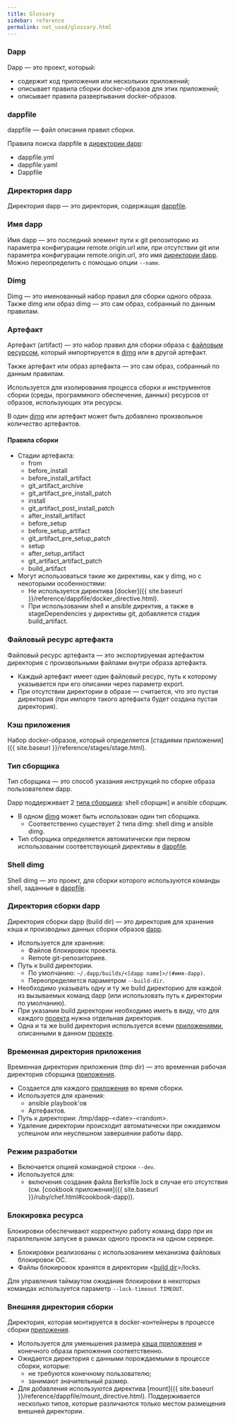 ```yaml
---
title: Glossary
sidebar: reference
permalink: not_used/glossary.html
---
```


### Dapp
Dapp — это проект, который:

* содержит код приложения или нескольких приложений;
* описывает правила сборки docker-образов для этих приложений;
* описывает правила развертывания docker-образов.

### dappfile
dappfile — файл описания правил сборки.

Правила поиска dappfile в [директории dapp](#директория-dapp):
- dappfile.yml
- dappfile.yaml
- Dappfile

### Директория dapp
Директория dapp — это директория, содержащая [dappfile](#dappfile).

### Имя dapp
Имя dapp — это последний элемент пути к git репозиторию из параметра конфигурации remote.origin.url или, при отсутствии git или параметра конфигурации remote.origin.url, это имя [директории dapp](#директория-dapp). Можно переопределить с помощью опции `--name`.

### Dimg
Dimg — это именованный набор правил для сборки одного образа. Также dimg или образ dimg — это сам образ, собранный по данным правилам.

### Артефакт
Артефакт (artifact) — это набор правил для сборки образа с [файловым ресурсом](#файловый-ресурс-артефакта), который импортируется в [dimg](#dimg) или в другой артефакт.

Также артефакт или образ артефакта — это сам образ, собранный по данным правилам.

Используется для изолирования процесса сборки и инструментов сборки (среды, программного обеспечение, данных) ресурсов от образов, использующих эти ресурсы.

В один [dimg](#dimg) или артефакт может быть добавлено произвольное количество артефактов.

#### Правила сборки

* Стадии артефакта:
  * from
  * before_install
  * before_install_artifact
  * git_artifact_archive
  * git_artifact_pre_install_patch
  * install
  * git_artifact_post_install_patch
  * after_install_artifact
  * before_setup
  * before_setup_artifact
  * git_artifact_pre_setup_patch
  * setup
  * after_setup_artifact
  * git_artifact_artifact_patch
  * build_artifact
* Могут использоваться такие же директивы, как у dimg, но с некоторыми особенностями:
  * Не используется директива [docker]({{ site.baseurl }}/reference/dappfile/docker_directive.html).
  * При использовании shell и ansible директив, а также в stageDependencies у директивы git, добавляется стадия build_artifact.


### Файловый ресурс артефакта

Файловый ресурс артефакта — это экспортируемая артефактом директория с произвольными файлами внутри образа артефакта.

* Каждый артефакт имеет один файловый ресурс, путь к которому указывается при его описании через параметр export.
* При отсутствии директории в образе — считается, что это пустая директория (при импорте такого артефакта будет создана пустая директория).

### Кэш приложения

Набор docker-образов, который определяется [стадиями приложения]({{ site.baseurl }}/reference/stages/stage.html).

### Тип сборщика

Тип сборщика — это способ указания инструкций по сборке образа пользователем dapp.

Dapp поддерживает 2 [типа сборщика](#тип-сборщика): shell сборщик] и ansible сборщик.

* В одном [dimg](#dimg) может быть использован один тип сборщика.
  * Соответственно существует 2 типа dimg: shell dimg и ansible dimg.
* Тип сборщика определяется автоматически при первом использовании соответствующей директивы в [dappfile](#dappfile).

### Shell dimg

Shell dimg — это проект, для сборки которого используются команды shell, заданные в [dappfile](#dappfile).

### Директория сборки dapp

Директория сборки dapp (build dir) — это директория для хранения кэша и производных данных сборки образов [dapp](#dapp).

* Используется для хранения:
  * Файлов блокировок проекта.
  * Remote git-репозиториев.
* Путь к build директории.
  * По умолчанию: `~/.dapp/builds/<[dapp name]>/(#имя-dapp)`.
  * Переопределяется параметром `--build-dir`.
* Необходимо указывать одну и ту же build директорию для каждой из вызываемых команд dapp (или использовать путь к директории по умолчанию).
* При указании build директории необходимо иметь в виду, что для каждого [проекта](#проект) нужна отдельная директория.
* Одна и та же build директория используется всеми [приложениями](#приложение), описанными в данном [проекте](#проект).

### Временная директория приложения

Временная директория приложения (tmp dir) — это временная рабочая директория сборщика [приложения](#приложение).

* Создается для каждого [приложения](#приложение) во время сборки.
* Используется для хранения:
  * ansible playbook'ов
  * Артефактов.
* Путь к директории: /tmp/dapp-\<date\>-\<random\>.
* Удаление директории происходит автоматически при ожидаемом успешном или неуспешном завершении работы dapp.

### Режим разработки

* Включается опцией командной строки `--dev`.
* Используется для:
  * включения создания файла Berksfile.lock в случае его отсутствия (см. [cookbook приложения]({{ site.baseurl }}/ruby/chef.html#cookbook-dapp)).

### Блокировка ресурса

Блокировки обеспечивают корректную работу команд dapp при их параллельном запуске в рамках одного проекта на одном сервере.

* Блокировки реализованы с использованием механизма файловых блокировок ОС.
* Файлы блокировок хранятся в директории \<[build dir](#директория-сборки)\>/locks.

Для управления таймаутом ожидания блокировки в некоторых командах используется параметр `--lock-timeout TIMEOUT`.

### Внешняя директория сборки

Директория, которая монтируется в docker-контейнеры в процессе сборки [приложения](#приложение).

* Используется для уменьшения размера [кэша приложения](#кэш-приложения) и конечного образа приложения соответственно.
* Ожидается директория с данными порождаемыми в процессе сборки, которые:
  * не требуются конечному пользователю;
  * занимают значительный размер.
* Для добавления используются директива [mount]({{ site.baseurl }}/reference/dappfile/mount_directive.html). Поддерживается несколько типов, которые различаются только местом размещения внешней директории.
